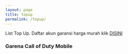 ```yaml
---
layout: page
title: topup
permalink: /topup/
---
```

List Top Up.
Daftar akun garansi harga murah klik [DISINI](
                       https://www.ifgameshop.com/?a=topupmurah
                    )

### Garena Call of Duty Mobile


###


###

